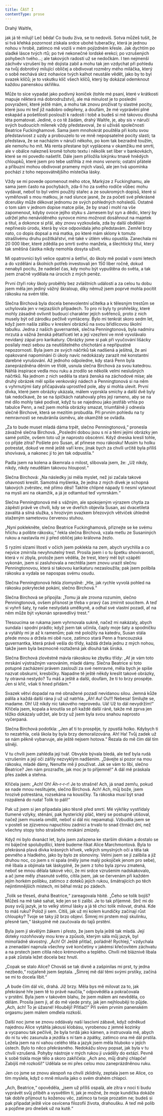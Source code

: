 ```yaml
---
title: ČÁST I
contentType: prose
---
```






  

  

  

Drahý Waltře,

jak já tě miluji! Leč běda! Co budu živa, se to nedovíš. Sotva můžeš tušit, že si tvá křehká pozornost získala srdce ubohé tuberačky, která je jednou nohou v hrobě, zatímco mě vozíš v mém pojízdném křesle. Jak dychtím po sladké lásce tvých rtů; po tvé nekonečné lordské erekci; po vzrušených pohybech tvého…; ale takových radostí už se nedočkám. I ten nejmenší záchvěv vzrušení by mě dojista zabil a mohu tak jen vzdychat při pohledu na tvůj dobrotivý milující obličej a obdivovat rozměry mého miláčka, který o sobě nechává skrz nohavice tvých kalhot neustále vědět, jako by to byl svazek klíčů; je to vskutku klíč všech klíčů, který by dokázal odemknout každou panenskou skříňku.

Může to sice vypadat jako podivný koníček (tohle mé psaní, které v krátkosti mapuje některá má dobrodružství), ale má minulost je to poslední povyražení, které ještě mám, a mohu tak znovu prožívat ty slastné pocity, které jsou mi teď již nadobro odepřeny, a doufám, že mé vyprávění plné eskapád a pošetilostí poslouží k radosti i tobě a budeš si mě takovou dlouhá léta pomatovat. Jediné, o co tě žádám, drahý Waltře, je, aby sis v náručí svých budoucích milenek vždy představoval, že si užíváš společnosti Beatrice Fuckinghamové. Sama jsem mnohokrát pouštěla při koitu svou představivost z uzdy a probouzelo to ve mně nepopsatelné pocity slasti; ta představa, že se nacházím v náruči někoho, po kom tak bezradně toužím, ale nemohu ho mít. Má renta přestane být vyplácena v okamžiku mé smrti, ale v obálce nalezneš kromě tohoto textu i několik set liber v bankovkách, které se mi povedlo našetřit. Dále jsem přiložila lokýnku tmavě hnědých chloupků, které jsem pro tebe ustřihla z mé _mons veneris_; ostatní přátelé a příbuzní mohou obdivovat prameny mých vlasů, ale jen tvá upomínka pochází z toho neposvátnějšího místečka lásky.

Vždy se mi povede opomenout mého otce, Markýze z Fuckinghamu, ale sama jsem často na pochybách, zda-li ho za svého rodiče vůbec mohu vydávat, neboť to byl velmi použitý stařec a ze soukromých dopisů, které si vyměňovali s mou matkou, je nad slunce jasné, že za početí své překrásné dcerušky může děkovat jednomu ze svých pohledných nohsledů. Ostatně o tom sám v jednom dopise matce píše, že by snad i mohl na vše zapomenout, kdyby ovoce jejího styku s Jamesem byl syn a dědic, který by udržel jeho nenáviděného synovce mimo možnost dosáhnout na majetek a titul, a dokonce si přál, aby znovu vyzkoušela, zda by další obdělání nepřineslo úrodu, která by více odpovídala jeho představám. Zemřel brzy nato, co dopis dopsal a má matka, po které mám sklony k tomuto strašlivému druhu požitkářství, mě také v útlém věku opustila. Zanechala mi 20 000 liber, které zdědila po smrti svého manžela, a šlechtický titul, který tak směšná částka nikdy nemohla dosyta uživit.

Mí opatrovníci byli velice opatrní a šetřiví, do školy mě poslali v osmi letech a do vzdělání a školních potřeb investovali jen 150 liber ročně, dokud nenabyli pocitu, že nadešel čas, kdy mohu být vypuštěna do světa, a tak jsem značně vydělala na úrocích z mých peněz.

První čtyři roky školy proběhly bez zvláštních událostí a za celou tu dobu jsem měla jen jediný vážný škraloup, díky němuž jsem poprvé mohla pocítit rákosku na svém těle.

Slečna Birchová byla docela benevolentní učitelka a k tělesným trestům se uchylovala jen v nejzazších případech. To pro ni byly ty prohřešky, které mohly zásadně ovlivnit budoucí charakter jejích svěřenců, proto z nich musely být od zárodku pečlivě vymláceny. Bylo mi tenkrát skoro sedm let, když jsem našla zálibu v kreslení obrázků na svou břidlicovou školní tabulku. Jedna z našich guvernantek, slečna Penningtonová, byla nadmíru mrzutá a vážná ženská pětatřiceti let a její vzezření ve mně vyvolávalo nevídaný zápal pro karikatury. Obrázky jsme si pak při vyučování lišácky posílaly mezi sebou za neutišitelného chichotání a nepřípustné nepozornosti. Byla jsem ze svých náčrtků tak nadšená a ješitná, že ani opakované napomínání či úkoly navíc nedokázaly zarazit mé konstantní darebné vyrušování. Až jednoho odpoledne, kdy stará Penn byla zaneprázdněna děním ve třídě, usnula slečna Birchová za svou katedrou. Náhlá inspirace vedla mou ruku a zrodilo se několik velmi neslušných náčrtků. Na jednom z nich seděla ta stará ženská na záchodové míse; ale druhý obrázek měl spíše venkovský nádech a Penningtonová si na něm s vyhrnutými šaty přičapávala uprostřed pole, aby si mohla ulevit. První dívka, které jsem obrázky ukázala, málem vyprskla smíchy a další dvě byly tak nedočkavé, že se na špičkách natahovaly přes její rameno, aby se na mé dílo mohly také podívat, když tu se najednou jako jestřáb vrhla po tabulce Penn, a než jsem mohla obrázky smazat, triumfálně ji odnesla slečně Birchové, která se mezitím probudila. Při prvním pohledu na ty nemravnosti se neubránila úsměvu, ale okamžitě se ovládla.

„Za to bude muset mladá dáma trpět, slečno Penningtonová,“ pronesla závažně slečna Birchová. „Poslední dobou jsou s ní a těmi jejími obrázky jen samé potíže, ovšem toto už je naprosto obscénní. Když dneska kreslí tohle, co přijde zítra? Pošlete pro Susan, ať přinese mou rákosku! Musím tu holku potrestat, dokud ve mně ještě vaří krev, jinak bych za chvíli určitě byla příliš shovívavá, a nakonec jí to jen tak odpustila.“

Padla jsem na kolena a škemrala o milost, slibovala jsem, že: „Už nikdy, nikdy, nikdy neudělám takovou hloupost.“

Slečna Birchová: „Na následky jsi měla myslet, než jsi začala takové ohavnosti kreslit. Samotná myšlenka, že jedna z mých dívek je schopná takových zvěrstev, mě přímo děsí! Takhle chlípné nápady ti nesmí vytanout na mysli ani na okamžik, a já je odtamtud teď vymrskám.“

Slečna Penningtonová mě s vážným, ale spokojeným výrazem chytla za zápěstí právě ve chvíli, kdy se ve dveřích objevila Susan, asi dvacetiletá zavalitá a silná služka, s hrozivým svazkem březových větviček úhledně staženým sametovou červenou stuhou.

„Nyní poklekněte, slečno Beatrice Fuckinghamová, přiznejte se ke svému hříchu a polibte rákosku,“ řekla slečna Birchová, vzala metlu ze Susaniných rukou a nastavila mi ji před obličej jako královna žezlo.

S ryzími slzami lítosti v očích jsem poklekla na zem, abych urychlila a co nejvíce zmírnila nevyhnutelný trest. Prosila jsem i o tu špetku shovívavosti, která v ní zbyla, protože jsem věděla, že trest, který měl být vzápětí vykonán, jsem si zasluhovala a nechtěla jsem znovu urazit slečnu Penningtonovou, která si takovou karikaturu nezasloužila; pak jsem políbila rákosku a vydala se napospas svému osudu.

Slečna Penningtonová řekla zlomyslně: „Hle, jak rychle vyvolá pohled na rákosku pokrytecké pokání, slečno Birchová.“

Slečna Birchová se připojila: „Tomu já ale zrovna rozumím, slečno Penningtonová, ovšem přísnost je třeba v pravý čas zmírnit soucitem. A teď si vyhrň šaty, ty naše nestydatá umělkyně, a odhal své vlastní pozadí, ať na něm může být vykonán spravedlivý trest.“

Třesoucíma se rukama jsem vyhrnovala sukně, načež mi nakázaly, abych sundala i spodní prádlo; když jsem tak učinila, čaply moje šaty a spodničku a vytáhly mi je až k ramenům; pak mě položily na katedru, Susan stála přede mnou a držela mi obě ruce, zatímco stará Penn a francouzská guvernantka, která právě vešla do třídy, každá držela jednu z mých nohou, takže jsem byla bezmocně roztažená jak dlouhá tak široká.

Slečna Birchová zlověstně mávla rákoskou ke zbytku třídy: „Ať je vám toto mrskání výstražným varováním, mladé dámy. Slečna Beatrice si toto potupné zacházení právem zaslouží za své nemravné, měla bych je spíše nazvat obskurní, kresbičky. Napadne tě ještě někdy kreslit takové obrázky, ty otravná nestydo? Tu máš a ještě a další, doufám, že ti to brzy prospěje. Jen si křič, však ti hned přidám.“

Svazek větví dopadal na mé obnažené pozadí nevídanou silou. Jemná kůže pálila a každá další rána ji už už natrhla. „Áh! Au! Ou!!! Nebesa! Smilujte se, madame. Oh! Už nikdy nic takového neprovedu. Uá! Už to dál nevydržím!“ Křičela jsem, kopala a kroutila se při každé další ráně, takže mě zprva jen těžko dokázaly udržet, ale brzy už jsem byla svou snahou naprosto vyčerpaná.

Slečna Birchová podotkla: „Jen ať ti to prospěje, ty zpustlá holko. Kdybych ti to nezatrhla, celá škola by byla brzy demoralizována. Ah! Ha! Tvůj zadek už se nám pěkně vybarvuje, ale ještě nejsem hotova.“ Řezala do mě čím dál tím silněji.

V tu chvíli jsem zahlédla její tvář. Obvykle bývala bledá, ale teď byla rudá vzrušením a její oči zářily nezvyklým nadšením. „Dávejte si pozor na mou rákosku, mladé dámy, Nenuťte mě ji používat. Jak se vám to líbí, slečno Beatrice? Jen nám prozraďte, jak moc je to příjemné!“ A dál mě práskala přes zadek a stehna.

Křičela jsem: „Ach! Oh! Áh-r-r-r! Je to strašné! Ach, já snad zemřu, pokud se nade mnou neslitujete, slečno Birchová. Ach! Ach, můj bože, jsem hrozivě potrestána, rozsekána na kousíčky. Ta rákoska musí být snad rozpálená do ruda! Tolik to pálí!“

Pak už jsem si jen připadala jako těsně před smrtí. Mé výkřiky vystřídaly tlumené vzlyky, sténání, pak hysterický pláč, který se postupně utišoval, načež jsem musela omdlít, neboť si dál nic nepamatuji. Vzbudila jsem se v posteli se zjizvenou napuchlou zadnicí a trvalo to snad čtrnáct dní, než všechny stopy toho strašného mrskání zmizely.

Když mi bylo dvanáct let, byla jsem zařazena ke starším dívkám a dostalo se mi báječné spolubydlící, které budeme říkat Alice Marchmontová. Byla to překrásná plavá dívka krásných křivek, velkých smyslných očí a těla tak pevného a hladkého, jako by bylo ze slonoviny. Velmi jsem se jí zalíbila a již druhou noc, co jsem s ní spala (měly jsme malý pokojíček jenom pro sebe), mě líbala a objí­mala tak láskyplně, že jsem z toho byla zprvu zmatená, neboť se mnou dělala takové věci, že mi srdce vzrušením nadskakovalo, a ač jsme měly zhasnuté světlo, cítila jsem, jak se červenám při každém jejím horkém polibku, zatímco z doteků jejích rukou, šmátrajících po těch nejintimnějších místech, mi běhal mráz po zádech.

„Tolik se třeseš, drahá Beatrice,“ zareagovala hbitě. „Čeho se tolik bojíš? Můžeš na mě také sahat, kde jen se ti zalíbí. Je to tak příjemné. Strč mi do pusy svůj jazyk, je to velký stimul lásky a já tě chci tolik milovat, drahá. Kde to máš ruku? Polož ji sem. Cítíš, jak už mi kolem kundičky začínají růst chloupky? Tvoje se taky již brzo objeví. Šimrej mi prstem moji skulinku, přesně tam,“ láskyplně mě zaučovala do tajů prstění.

Byla jsem jí skvělým žákem i přesto, že jsem byla ještě tak mladá. Její doteky rozohňovaly mou krev a způsob, kterým sála můj jazyk, byl mimořádně skvostný. „Ách! Ó! Ještě přitlač, pořádně! Rychleji,“ vzdychala a znenadání napnula všechny své končetiny v jakémsi křečovitém záchvatu a na prstech jsem cítila něco krémového a teplého. Chvíli mě bláznivě líbala a pak zůstala ležet docela bez hnutí.

„Copak se stalo Alice? Chováš se tak divně a zašpinilas mi prst, ty jedna nezbedo,“ rozjařeně jsem šeptala. „Šimrej mě dál těmi svými prstíky, začíná se mi to docela líbit.“

„A bude čím dál víc, drahá. Již brzy. Měla bys mě milovat za to, jak překrásné hře jsem tě to právě naučila,“ odpověděla a pokračovala v prstění. Byla jsem v takovém blahu, že jsem málem ani nevěděla, co dělám. Prosila jsem ji, ať do mě vjede prsty, jak jen nejhlouběji to půjde. „Ach, ách! To je úžasné! Hlouběji! Přitlač!“ Při svém prvním panenském orgasmu jsem málem omdlela rozkoší.

Další noc jsme se znovu oddávaly naší lascivní zábavě, když odněkud najednou Alice vytáhla jakousi klobásu, vyrobenou z jemné kozinky a vycpanou tak pečlivě, že byla tvrdá jako kámen, a instruovala mě, abych do ní tu věc zasunula a jezdila s ní tam a zpátky, zatímco ona mě dál prstila. Ležela jsem na ní vahou celého těla a jazyk jsem měla hluboko v jejích ústech. Bylo to něco překrásného. Nedokážu slovy popsat, jak byla v tu chvíli vzrušená. Pohyby nástroje v mých rukou ji uváděly do extází. Pevně k sobě tiskla moje tělo a skoro zakřičela: „Ach ano, můj drahý chlapče! Zabíjíš mě rozkoší!“ Udělala se mi přes celou mou zaneprázdněnou ruku.

Jen co jsme se znovu alespoň na chvíli zklidnily, zeptala jsem se Alice, co tím myslela, když o mně mluvila jako o svém drahém chlapci.

„Ach, Beatrice,“ opověděla, „jsem už příliš ospalá, ale zítra v noci ti budu vyprávět svůj příběh a vysvětlím ti, jak je možné, že moje kundička dokáže tak dobře přijmout tu koženou věc, zatímco ta tvoje prozatím ne; budeš si pak připadat ještě více osvícena filozofií života, drahoušku. A teď mě polib a pojďme pro dnešek už na kutě.“
